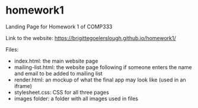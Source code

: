 # homework1
Landing Page for Homework 1 of COMP333

Link to the website: https://brigittegoelerslough.github.io/homework1/

Files:
- index.html: the main website page
- mailing-list.html: the website page following if someone enters the name and email to be added to mailing list
- render.html: an mockup of what the final app may look like (used in an iframe)
- stylesheet.css: CSS for all three pages
- images folder: a folder with all images used in files